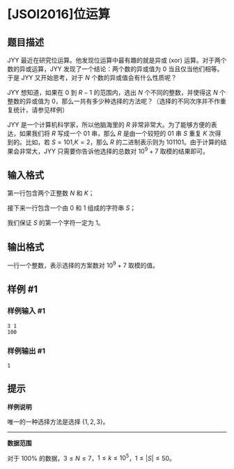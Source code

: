 # [JSOI2016]位运算

## 题目描述

JYY 最近在研究位运算。他发现位运算中最有趣的就是异或 (xor) 运算。对于两个数的异或运算，JYY 发现了一个结论：两个数的异或值为 $0$ 当且仅当他们相等。于是 JYY 又开始思考，对于 $N$ 个数的异或值会有什么性质呢？

JYY 想知道，如果在 $0$ 到 $R-1$ 的范围内，选出 $N$ 个不同的整数，并使得这 $N$ 个整数的异或值为 $0$，那么一共有多少种选择的方法呢？（选择的不同次序并不作重复统计，请参见样例）

JYY 是一个计算机科学家，所以他脑海里的 $R$ 非常非常大。为了能够方便的表达，如果我们将 $R$ 写成一个 $01$ 串，那么 $R$ 是由一个较短的 $01$ 串 $S$ 重复 $K$ 次得到的。比如，若 $S=101$,$K=2$，那么 $R$ 的二进制表示则为 $101101$。由于计算的结果会非常大，JYY 只需要你告诉他选择的总数对 $10^9+7$ 取模的结果即可。

## 输入格式

第一行包含两个正整数 $N$ 和 $K$；

接下来一行包含一个由 $0$ 和 $1$ 组成的字符串 $S$；

我们保证 $S$ 的第一个字符一定为 $1$。

## 输出格式

一行一个整数，表示选择的方案数对 $10^9+7$ 取模的值。

## 样例 #1

### 样例输入 #1
```
3 1
100
```

### 样例输出 #1

```
1
```

## 提示

**样例说明**

唯一的一种选择方法是选择 $\{1,2,3\}$。

------

**数据范围**

对于 $100\%$ 的数据，$3 \le N \le 7$，$1 \le k \le 10^5$，$1 \le |S| \le 50$。
